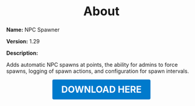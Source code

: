 <h1 style="text-align:center; font-size:2rem; font-weight:bold;">About</h1>

**Name:**
NPC Spawner

**Version:**
1.29

**Description:**

Adds automatic NPC spawns at points, the ability for admins to force spawns, logging of spawn actions, and configuration for spawn intervals.




<p align="center"><a href="https://github.com/LiliaFramework/Modules/raw/refs/heads/gh-pages/npcspawner.zip" style="display:inline-block;padding:12px 24px;font-size:1.5rem;font-weight:bold;text-decoration:none;color:#fff;background-color:var(--md-primary-fg-color,#007acc);border-radius:4px;">DOWNLOAD HERE</a></p>
